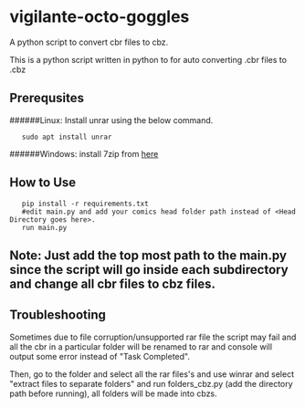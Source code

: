 # vigilante-octo-goggles
A python script to convert cbr files to cbz.

This is a python script written in python to for auto converting .cbr files to .cbz

## Prerequsites

######Linux:
Install unrar using the below command.
```
   sudo apt install unrar
```
######Windows:
install 7zip from [here](https://www.7-zip.org/download.html)

## How to Use

```
   pip install -r requirements.txt
   #edit main.py and add your comics head folder path instead of <Head Directory goes here>.
   run main.py
```

## Note: Just add the top most path to the main.py since the script will go inside each subdirectory and change all cbr files to cbz files.


## Troubleshooting

Sometimes due to file corruption/unsupported rar file the script may fail and all the cbr in a particular folder will be renamed to rar
and console will output some error instead of "Task Completed".

Then, go to the folder and select all the rar files's and use winrar and select "extract files to separate folders" and run folders_cbz.py 
(add the directory path before running), all folders will be made into cbzs.

